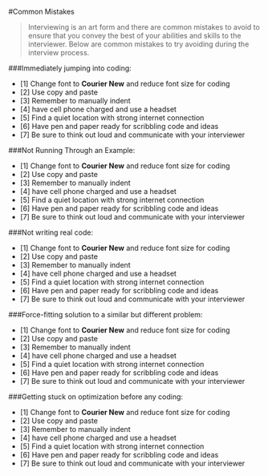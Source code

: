 #Common Mistakes

>Interviewing is an art form and there are common mistakes to avoid to ensure
>that you convey the best of your abilities and skills to the interviewer.
>Below are common mistakes to try avoiding during the interview process. 

###Immediately jumping into coding:
  - [1] Change font to **Courier New** and reduce font size for coding
  - [2] Use copy and paste
  - [3] Remember to manually indent
  - [4] have cell phone charged and use a headset
  - [5] Find a quiet location with strong internet connection
  - [6] Have pen and paper ready for scribbling code and ideas
  - [7] Be sure to think out loud and communicate with your interviewer

###Not Running Through an Example:
  - [1] Change font to **Courier New** and reduce font size for coding
  - [2] Use copy and paste
  - [3] Remember to manually indent
  - [4] have cell phone charged and use a headset
  - [5] Find a quiet location with strong internet connection
  - [6] Have pen and paper ready for scribbling code and ideas
  - [7] Be sure to think out loud and communicate with your interviewer

###Not writing real code:
  - [1] Change font to **Courier New** and reduce font size for coding
  - [2] Use copy and paste
  - [3] Remember to manually indent
  - [4] have cell phone charged and use a headset
  - [5] Find a quiet location with strong internet connection
  - [6] Have pen and paper ready for scribbling code and ideas
  - [7] Be sure to think out loud and communicate with your interviewer

###Force-fitting solution to a similar but different problem:
  - [1] Change font to **Courier New** and reduce font size for coding
  - [2] Use copy and paste
  - [3] Remember to manually indent
  - [4] have cell phone charged and use a headset
  - [5] Find a quiet location with strong internet connection
  - [6] Have pen and paper ready for scribbling code and ideas
  - [7] Be sure to think out loud and communicate with your interviewer

###Getting stuck on optimization before any coding:
  - [1] Change font to **Courier New** and reduce font size for coding
  - [2] Use copy and paste
  - [3] Remember to manually indent
  - [4] have cell phone charged and use a headset
  - [5] Find a quiet location with strong internet connection
  - [6] Have pen and paper ready for scribbling code and ideas
  - [7] Be sure to think out loud and communicate with your interviewer




